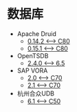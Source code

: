<!-- ignore -->

# 数据库

* Apache Druid
  * [0.14.2 <--> C80](apache_druid_0.14.2.md)
  * [0.15.1 <--> C80](apache_druid_0.15.1.md)
* OpenTSDB
  * [2.4.0 <--> 6.5](OpenTSDB_2.4.0.md)
* SAP VORA
  * [2.0 <--> C70](SAP_VORA.md)
  * [2.1 <--> C70](SAP_VORA.md)
* 杭州合众UDB
  * [6.1 <--> C50](杭州合众UDB.md)